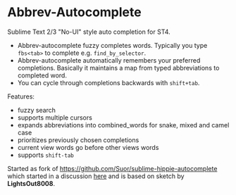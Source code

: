 # Abbrev-Autocomplete

Sublime Text 2/3 "No-UI" style auto completion for ST4.

- Abbrev-autocomplete fuzzy completes words.  Typically you type `fbs<tab>` to complete
e.g. `find_by_selector`.
- Abbrev-autocomplete automatically remembers your preferred completions.  Basically
it maintains a map from typed abbreviations to completed word.
- You can cycle through completions backwards with `shift+tab`.



Features:

- fuzzy search
- supports multiple cursors
- expands abbreviations into combined_words for snake, mixed and camel case
- prioritizes previously chosen completions
- current view words go before other views words
- supports `shift-tab`


Started as fork of https://github.com/Suor/sublime-hippie-autocomplete which started in a discussion [here](https://forum.sublimetext.com/t/st3-style-autocomplete-in-st4/57774) and
is based on sketch by **LightsOut8008**.
